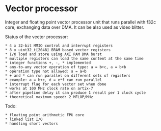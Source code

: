 # Vector processor

Integer and floating point vector processor unit
that runs parallel with f32c core, exchanging data over DMA.
It can be also used as video blitter.

Status of the vector processor:

    * 4 x 32-bit MMIO control and interrupt registers
    * 8 x uint32_t[2048] BRAM based vector registers
    * I/O load and store using AXI RAM DMA burst
    * multiple registers can load the same content at the same time
    * integer functions +, -, * implemented
    * any-to-any vector operation of type: a = b+c, a = b+b
    * operation type not allowed: a = a+b
    * + and * can run parallel on different sets of registers
    * example: a = b+c, d = e*f can run parallel
    * interrupt flag for each vector set when done
    * works at 100 MHz clock rate on artix-7
    * after pipeline delay it can produce 1 result per 1 clock cycle
    * theoretical maximum speed: 2 MFLOP/MHz

Todo:

    * floating point arithmetic FPU core
    * linked list I/O
    * handling short vectors
